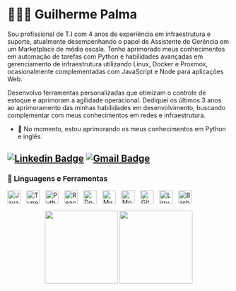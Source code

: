 # 👨🏾‍🎨 Guilherme Palma

Sou profissional de T.I com 4 anos de experiência em infraestrutura e suporte, atualmente desempenhando o papel de Assistente de Gerência em um Marketplace de média escala. Tenho aprimorado meus conhecimentos em automação de tarefas com Python e habilidades avançadas em gerenciamento de infraestrutura utilizando Linux, Docker e Proxmox, ocasionalmente complementadas com JavaScript e Node para aplicações Web. 

Desenvolvo ferramentas personalizadas que otimizam o controle de estoque e aprimoram a agilidade operacional. Dediquei os últimos 3 anos ao aprimoramento das minhas habilidades em desenvolvimento, buscando complementar com meus conhecimentos em redes e infraestrutura.

- 🌱 No momento, estou aprimorando os meus conhecimentos em Python e inglês.

[![Linkedin Badge](https://img.shields.io/badge/linkedin-%230077B5.svg?style=for-the-badge&logo=linkedin&logoColor=white)](https://www.linkedin.com/in/guilhermepallma/) 
[![Gmail Badge](https://img.shields.io/badge/Gmail-D14836?style=for-the-badge&logo=gmail&logoColor=white)](mailto:guilhermepallma@gmail.com)
---

### 🧰 Linguagens e Ferramentas
<img align="left" alt="JavaScript" width="30px" style="padding-right:10px;" src="https://cdn.jsdelivr.net/gh/devicons/devicon/icons/javascript/javascript-plain.svg" />
<img align="left" alt="TypeScript" width="30px" style="padding-right:10px;" src="https://cdn.jsdelivr.net/gh/devicons/devicon/icons/typescript/typescript-original.svg" />
<img align="left" alt="Python" width="30px" style="padding-right:10px;" src="https://cdn.jsdelivr.net/gh/devicons/devicon/icons/python/python-original.svg" />
<img align="left" alt="React" width="30px" style="padding-right:10px;" src="https://cdn.jsdelivr.net/gh/devicons/devicon/icons/react/react-original.svg" />
<img align="left" alt="Docker" width="30px" style="padding-right:10px;" src="https://cdn.jsdelivr.net/gh/devicons/devicon/icons/docker/docker-plain.svg" />
<img align="left" alt="MySQL" width="30px" style="padding-right:10px;" src="https://cdn.jsdelivr.net/gh/devicons/devicon/icons/mysql/mysql-original.svg" />
<img align="left" alt="MongoDB" width="30px" style="padding-right:10px;" src="https://cdn.jsdelivr.net/gh/devicons/devicon/icons/mongodb/mongodb-original-wordmark.svg" />
<img align="left" alt="Git" width="30px" style="padding-right:10px;" src="https://cdn.jsdelivr.net/gh/devicons/devicon/icons/git/git-original.svg" />
<img align="left" alt="Linux" width="30px" style="padding-right:10px;" src="https://cdn.jsdelivr.net/gh/devicons/devicon/icons/linux/linux-original.svg" />
<img align="left" alt="Bash" width="30px" style="padding-right:10px;" src="https://cdn.jsdelivr.net/gh/devicons/devicon/icons/bash/bash-original.svg" />
<br />

##

<div align="center" display="inline-block">
  <img align="center" height="165em" src="https://github-readme-stats.vercel.app/api?username=guilhermepallma&show_icons=true&theme=chartreuse-dark&include_all_commits=true&count_private=true"/>
  <img align="center" height="165em" src="https://github-readme-stats.vercel.app/api/top-langs/?username=guilhermepallma&=anuraghazra&layout=compact&theme=chartreuse-dark"/>
</div>

